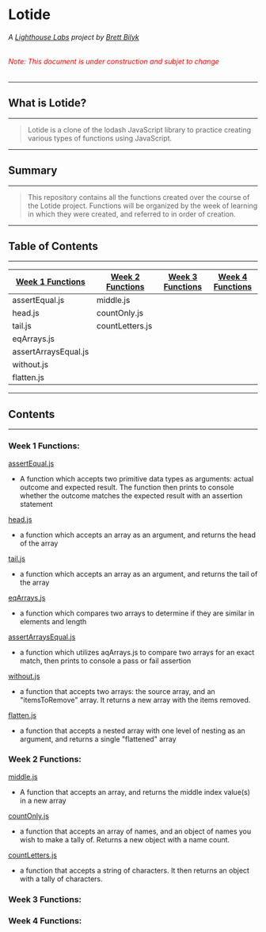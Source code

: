 
# Lotide

###### A [Lighthouse Labs](https://www.lighthouselabs.ca/) project by [Brett Bilyk](https://github.com/bilykb)
###### <span style="color:red">Note:  This document is under construction and subjet to change</span>

---
## **What is Lotide?**
---

>Lotide is  a clone of the lodash JavaScript library to practice creating various types of functions using JavaScript.

---
## **Summary**
---

>This repository contains all the functions created over the course of the Lotide project.  Functions will be organized by the week of learning in which they were created, and referred to in order of creation.

---
## **Table of Contents**
---

| [Week 1 Functions](#week1) | [Week 2 Functions](#week2) | [Week 3 Functions](#week3) | [Week 4 Functions](#week4) |
|--- | --- | --- | --- |
| assertEqual.js | middle.js |
| head.js | countOnly.js
| tail.js | countLetters.js |
| eqArrays.js |
| assertArraysEqual.js |
| without.js |
| flatten.js |

---
## <b>Contents</b>
---

### <a name="week1">Week 1 Functions:</a>
 [assertEqual.js](https://github.com/bilykb/lotide/blob/master/assertEqual.js)
* A function which accepts two primitive data types as arguments: actual outcome and expected result. The function then prints to console whether the outcome matches the expected result with an assertion statement

[head.js](https://github.com/bilykb/lotide/blob/master/head.js)
* a function which accepts an array as an argument, and returns the head of the array
  
[tail.js](https://github.com/bilykb/lotide/blob/master/tail.js)
* a function which accepts an array as an argument, and returns the tail of the array

[eqArrays.js](https://github.com/bilykb/lotide/blob/master/eqArrays.js)
* a function which compares two arrays to determine if they are similar in elements and length
  
[assertArraysEqual.js](https://github.com/bilykb/lotide/blob/master/assertArraysEqual.js)
* a function which utilizes aqArrays.js to compare two arrays for an exact match, then prints to console a pass or fail assertion
  
[without.js](https://github.com/bilykb/lotide/blob/master/without.js)
* a function that accepts two arrays: the source array, and an "itemsToRemove" array.  It returns a new array with the items removed.

[flatten.js](https://github.com/bilykb/lotide/blob/master/flatten.js)
* a function that accepts a nested array with one level of nesting as an argument, and returns a single "flattened" array

### <a name="week2">Week 2 Functions:</a>

[middle.js](https://github.com/bilykb/lotide/blob/master/middle.js)
 * A function that accepts an array, and returns the middle index value(s) in a new array

[countOnly.js](https://github.com/bilykb/lotide/blob/master/countOnly.js)
* a function that accepts an array of names, and an object of names you wish to make a tally of.  Returns a new object with a name count.

[countLetters.js](https://github.com/bilykb/lotide/blob/master/countLetters.js)
* a function that accepts a string of characters.  It then returns an object with a tally of characters.

### <a name="week3">Week 3 Functions:</a>

### <a name="week4">Week 4 Functions:</a>
